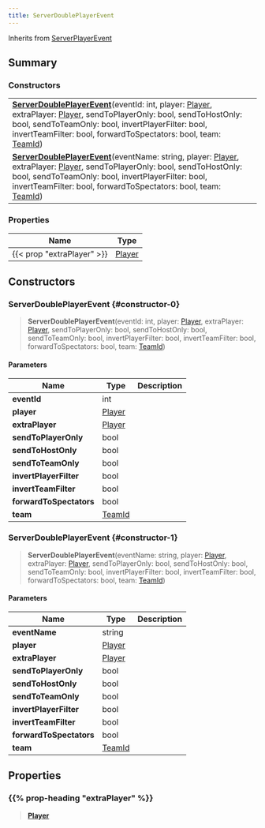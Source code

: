 ```yaml
---
title: ServerDoublePlayerEvent
---
```


Inherits from [ServerPlayerEvent](/vext/ref/server/type/serverplayerevent)

## Summary

### Constructors

|  |
| --- |
| **[ServerDoublePlayerEvent](#constructor-0)**(eventId: int, player: [Player](/vext/ref/server/type/player), extraPlayer: [Player](/vext/ref/server/type/player), sendToPlayerOnly: bool, sendToHostOnly: bool, sendToTeamOnly: bool, invertPlayerFilter: bool, invertTeamFilter: bool, forwardToSpectators: bool, team: [TeamId](/vext/ref/fb/teamid)) |
| **[ServerDoublePlayerEvent](#constructor-1)**(eventName: string, player: [Player](/vext/ref/server/type/player), extraPlayer: [Player](/vext/ref/server/type/player), sendToPlayerOnly: bool, sendToHostOnly: bool, sendToTeamOnly: bool, invertPlayerFilter: bool, invertTeamFilter: bool, forwardToSpectators: bool, team: [TeamId](/vext/ref/fb/teamid)) |

### Properties

| Name | Type |
| ---- | ---- |
| {{< prop "extraPlayer" >}} | [Player](/vext/ref/server/type/player) |

## Constructors

### ServerDoublePlayerEvent {#constructor-0}

> **ServerDoublePlayerEvent**(eventId: int, player: [Player](/vext/ref/server/type/player), extraPlayer: [Player](/vext/ref/server/type/player), sendToPlayerOnly: bool, sendToHostOnly: bool, sendToTeamOnly: bool, invertPlayerFilter: bool, invertTeamFilter: bool, forwardToSpectators: bool, team: [TeamId](/vext/ref/fb/teamid))

#### Parameters

| Name | Type | Description |
| ---- | ---- | ----------- |
| **eventId** | int |  |
| **player** | [Player](/vext/ref/server/type/player) |  |
| **extraPlayer** | [Player](/vext/ref/server/type/player) |  |
| **sendToPlayerOnly** | bool |  |
| **sendToHostOnly** | bool |  |
| **sendToTeamOnly** | bool |  |
| **invertPlayerFilter** | bool |  |
| **invertTeamFilter** | bool |  |
| **forwardToSpectators** | bool |  |
| **team** | [TeamId](/vext/ref/fb/teamid) |  |

### ServerDoublePlayerEvent {#constructor-1}

> **ServerDoublePlayerEvent**(eventName: string, player: [Player](/vext/ref/server/type/player), extraPlayer: [Player](/vext/ref/server/type/player), sendToPlayerOnly: bool, sendToHostOnly: bool, sendToTeamOnly: bool, invertPlayerFilter: bool, invertTeamFilter: bool, forwardToSpectators: bool, team: [TeamId](/vext/ref/fb/teamid))

#### Parameters

| Name | Type | Description |
| ---- | ---- | ----------- |
| **eventName** | string |  |
| **player** | [Player](/vext/ref/server/type/player) |  |
| **extraPlayer** | [Player](/vext/ref/server/type/player) |  |
| **sendToPlayerOnly** | bool |  |
| **sendToHostOnly** | bool |  |
| **sendToTeamOnly** | bool |  |
| **invertPlayerFilter** | bool |  |
| **invertTeamFilter** | bool |  |
| **forwardToSpectators** | bool |  |
| **team** | [TeamId](/vext/ref/fb/teamid) |  |

## Properties

### {{% prop-heading "extraPlayer" %}}

> **[Player](/vext/ref/server/type/player)**

